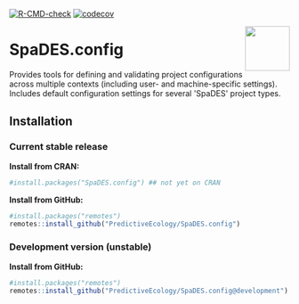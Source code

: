 <!-- badges: start -->
[![R-CMD-check](https://github.com/PredictiveEcology/SpaDES.config/actions/workflows/R-CMD-check.yaml/badge.svg)](https://github.com/PredictiveEcology/SpaDES.config/actions/workflows/R-CMD-check.yaml)
[![codecov](https://codecov.io/github/PredictiveEcology/SpaDES.config/branch/main/graph/badge.svg?token=D6obCssN0K)](https://codecov.io/github/PredictiveEcology/SpaDES.config)
<!-- badges: end -->

<img align="right" width="80" pad="20" src="https://github.com/PredictiveEcology/SpaDES/raw/master/man/figures/SpaDES.png">

# SpaDES.config

Provides tools for defining and validating project configurations across multiple contexts (including user- and machine-specific settings).
Includes default configuration settings for several 'SpaDES' project types.

## Installation

### Current stable release

**Install from CRAN:**

```r
#install.packages("SpaDES.config") ## not yet on CRAN
```

**Install from GitHub:**

```r
#install.packages("remotes")
remotes::install_github("PredictiveEcology/SpaDES.config")
```

### Development version (unstable)

**Install from GitHub:**

```r
#install.packages("remotes")
remotes::install_github("PredictiveEcology/SpaDES.config@development")
```
